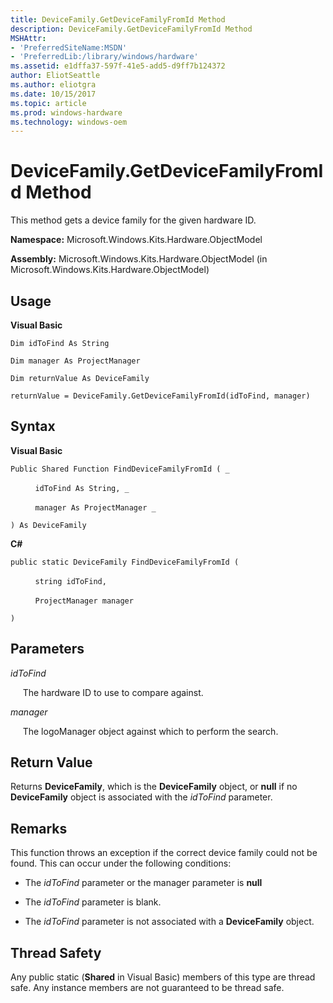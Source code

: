 ```yaml
---
title: DeviceFamily.GetDeviceFamilyFromId Method
description: DeviceFamily.GetDeviceFamilyFromId Method
MSHAttr:
- 'PreferredSiteName:MSDN'
- 'PreferredLib:/library/windows/hardware'
ms.assetid: e1dffa37-597f-41e5-add5-d9ff7b124372
author: EliotSeattle
ms.author: eliotgra
ms.date: 10/15/2017
ms.topic: article
ms.prod: windows-hardware
ms.technology: windows-oem
---
```


# DeviceFamily.GetDeviceFamilyFromId Method


This method gets a device family for the given hardware ID.

**Namespace:** Microsoft.Windows.Kits.Hardware.ObjectModel

**Assembly:** Microsoft.Windows.Kits.Hardware.ObjectModel (in Microsoft.Windows.Kits.Hardware.ObjectModel)

## <span id="Usage"></span><span id="usage"></span><span id="USAGE"></span>Usage


**Visual Basic**

`Dim idToFind As String`

`Dim manager As ProjectManager`

`Dim returnValue As DeviceFamily`

`returnValue = DeviceFamily.GetDeviceFamilyFromId(idToFind, manager)`

## <span id="Syntax"></span><span id="syntax"></span><span id="SYNTAX"></span>Syntax


**Visual Basic**

`Public Shared Function FindDeviceFamilyFromId ( _`

          `idToFind As String, _`

          `manager As ProjectManager _`

`) As DeviceFamily`

**C#**

`public static DeviceFamily FindDeviceFamilyFromId (`

          `string idToFind,`

          `ProjectManager manager`

`)`

## <span id="Parameters"></span><span id="parameters"></span><span id="PARAMETERS"></span>Parameters


*idToFind*

     The hardware ID to use to compare against.

*manager*

     The logoManager object against which to perform the search.

## <span id="Return_Value"></span><span id="return_value"></span><span id="RETURN_VALUE"></span>Return Value


Returns **DeviceFamily**, which is the **DeviceFamily** object, or **null** if no **DeviceFamily** object is associated with the *idToFind* parameter.

## <span id="Remarks"></span><span id="remarks"></span><span id="REMARKS"></span>Remarks


This function throws an exception if the correct device family could not be found. This can occur under the following conditions:

-   The *idToFind* parameter or the manager parameter is **null**

-   The *idToFind* parameter is blank.

-   The *idToFind* parameter is not associated with a **DeviceFamily** object.

## <span id="Thread_Safety"></span><span id="thread_safety"></span><span id="THREAD_SAFETY"></span>Thread Safety


Any public static (**Shared** in Visual Basic) members of this type are thread safe. Any instance members are not guaranteed to be thread safe.

 

 






